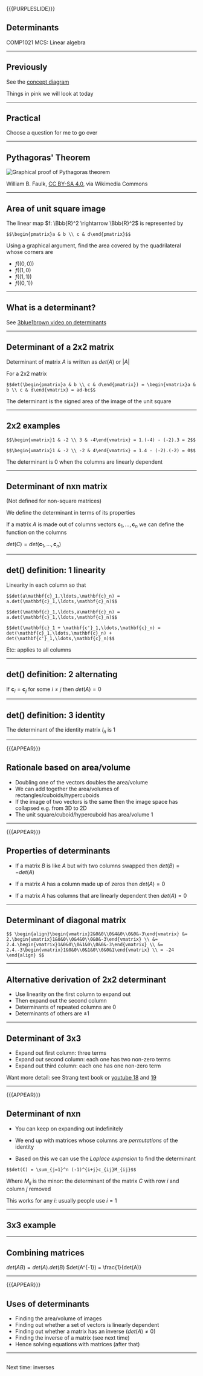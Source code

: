 {{{PURPLESLIDE}}}

## Determinants

COMP1021 MCS: Linear algebra

---

## Previously

See the [concept diagram](https://github.com/stevenaeola/linalg_lectures/blob/7a1d5d947e3cea399d4b79471b43754e99c0f555/concepts.mmd)

Things in pink we will look at today

---

## Practical

Choose a question for me to go over

---

## Pythagoras' Theorem

![Graphical proof of Pythagoras theorem](Pythagoras-proof-anim.svg)

William B. Faulk, [CC BY-SA 4.0](https://creativecommons.org/licenses/by-sa/4.0), via Wikimedia Commons

---

## Area of unit square image

The linear map $f: \Bbb{R}^2 \rightarrow \Bbb{R}^2$ is represented by

`$$\begin{pmatrix}a & b \\ c & d\end{pmatrix}$$`

Using a graphical argument, find the area covered by the quadrilateral whose corners are

- $f((0,0))$
- $f((1,0)$
- $f((1,1))$
- $f((0,1))$

---

## What is a determinant?

See [3blue1brown video on determinants](https://www.youtube.com/watch?v=Ip3X9LOh2dk&list=PLZHQObOWTQDPD3MizzM2xVFitgF8hE_ab&index=6)

---

## Determinant of a 2x2 matrix

Determinant of matrix $A$ is written as $det(A)$ or $|A|$

For a 2x2 matrix 

`$$det(\begin{pmatrix}a & b \\ c & d\end{pmatrix}) = \begin{vmatrix}a & b \\ c & d\end{vmatrix} = ad-bc$$`

The determinant is the signed area of the image of the unit square

---

## 2x2 examples

`$$\begin{vmatrix}1 & -2 \\ 3 & -4\end{vmatrix} = 1.(-4) - (-2).3 = 2$$`

`$$\begin{vmatrix}1 & -2 \\ -2 & 4\end{vmatrix} = 1.4 - (-2).(-2) = 0$$`

The determinant is 0 when the columns are linearly dependent

---

## Determinant of nxn matrix

(Not defined for non-square matrices)

We define the determinant in terms of its properties

If a matrix $A$ is made out of columns vectors $\mathbf{c}_1,\ldots,\mathbf{c}_n$ we can define the function on the columns

$det(C) = det(\mathbf{c}_1,\ldots,\mathbf{c}_n)$ 

---

## det() definition: 1 linearity

Linearity in each column so that 

`$$det(a\mathbf{c}_1,\ldots,\mathbf{c}_n) = a.det(\mathbf{c}_1,\ldots,\mathbf{c}_n)$$`

`$$det(\mathbf{c}_1,\ldots,a\mathbf{c}_n) = a.det(\mathbf{c}_1,\ldots,\mathbf{c}_n)$$`

`$$det(\mathbf{c}_1 + \mathbf{c'}_1,\ldots,\mathbf{c}_n) = det(\mathbf{c}_1,\ldots,\mathbf{c}_n) + det(\mathbf{c'}_1,\ldots,\mathbf{c}_n)$$`

Etc: applies to all columns

---

## det() definition: 2 alternating


If $\mathbf{c}_i = \mathbf{c}_j$ for some $i \neq j$ then $det(A)=0$

---

## det() definition: 3 identity

The determinant of the identity matrix $I_n$ is 1

---

{{{APPEAR}}}

## Rationale based on area/volume

- Doubling one of the vectors doubles the area/volume
- We can add together the area/volumes of rectangles/cuboids/hypercuboids
- If the image of two vectors is the same then the image space has collapsed e.g. from 3D to 2D
- The unit square/cuboid/hypercuboid has area/volume 1

---

{{{APPEAR}}}

## Properties of determinants

- If a matrix $B$ is like $A$ but with two columns swapped then $det(B) = - det(A)$

- If a matrix $A$ has a column made up of zeros then $det(A)=0$

- If a matrix $A$ has columns that are linearly dependent then $det(A)=0$

---

## Determinant of diagonal matrix

`$$
\begin{align}\begin{vmatrix}2&0&0\\0&4&0\\0&0&-3\end{vmatrix} &= 
2.\begin{vmatrix}1&0&0\\0&4&0\\0&0&-3\end{vmatrix} \\
&= 2.4.\begin{vmatrix}1&0&0\\0&1&0\\0&0&-3\end{vmatrix} \\
&= 2.4.-3\begin{vmatrix}1&0&0\\0&1&0\\0&0&1\end{vmatrix} \\
= -24
\end{align}
$$`

---

## Alternative derivation of 2x2 determinant

- Use linearity on the first column to expand out
- Then expand out the second column
- Determinants of repeated columns are 0
- Determinants of others are $\pm1$

---

## Determinant of 3x3

- Expand out first column: three terms
- Expand out second column: each one has two non-zero terms
- Expand out third column: each one has one non-zero term

Want more detail: see Strang text book or [youtube 18](https://www.youtube.com/watch?v=srxexLishgY&list=PL221E2BBF13BECF6C&index=39) and [19](https://www.youtube.com/watch?v=23LLB9mNJvc&list=PL221E2BBF13BECF6C&index=41)

---

{{{APPEAR}}}

## Determinant of nxn

- You can keep on expanding out indefinitely

- We end up with matrices whose columns are _permutations_ of the identity
- Based on this we can use the _Laplace expansion_ to find the determinant

`$$det(C) = \sum_{j=1}^n (-1)^{i+j}c_{ij}M_{ij}$$`

Where $M_{ij}$ is the minor: the determinant of the matrix $C$ with row $i$ and column $j$ removed

This works for any $i$: usually people use $i=1$

---

## 3x3 example



---

## Combining matrices

$det(AB) = det(A).det(B)$
$det(A^{-1}) = \frac{1}{det(A)}

---

{{{APPEAR}}}

## Uses of determinants

- Finding the area/volume of images
- Finding out whether a set of vectors is linearly dependent
- Finding out whether a matrix has an inverse ($det(A)\neq 0$)
- Finding the inverse of a matrix (see next time)
- Hence solving equations with matrices (after that)

---

##

Next time: inverses

